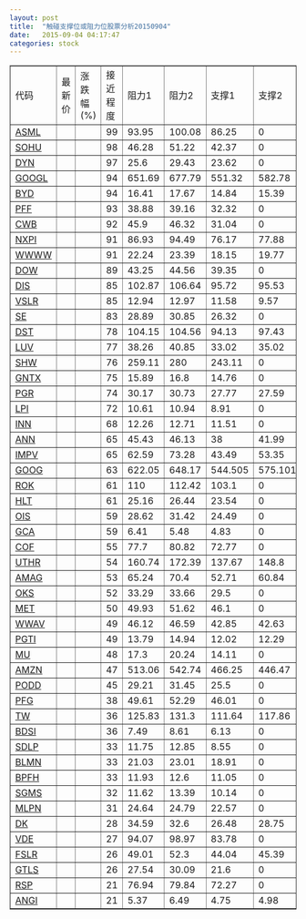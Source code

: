 ```yaml
---
layout: post
title:  "触碰支撑位或阻力位股票分析20150904"
date:   2015-09-04 04:17:47
categories: stock
---
```

<script type="text/javascript">
var stockList = []
stockList.push('gb_asml');
stockList.push('gb_sohu');
stockList.push('gb_dyn');
stockList.push('gb_googl');
stockList.push('gb_byd');
stockList.push('gb_pff');
stockList.push('gb_cwb');
stockList.push('gb_nxpi');
stockList.push('gb_wwww');
stockList.push('gb_dow');
stockList.push('gb_dis');
stockList.push('gb_vslr');
stockList.push('gb_se');
stockList.push('gb_dst');
stockList.push('gb_luv');
stockList.push('gb_shw');
stockList.push('gb_gntx');
stockList.push('gb_pgr');
stockList.push('gb_lpi');
stockList.push('gb_inn');
stockList.push('gb_ann');
stockList.push('gb_impv');
stockList.push('gb_goog');
stockList.push('gb_rok');
stockList.push('gb_hlt');
stockList.push('gb_ois');
stockList.push('gb_gca');
stockList.push('gb_cof');
stockList.push('gb_uthr');
stockList.push('gb_amag');
stockList.push('gb_oks');
stockList.push('gb_met');
stockList.push('gb_wwav');
stockList.push('gb_pgti');
stockList.push('gb_mu');
stockList.push('gb_amzn');
stockList.push('gb_podd');
stockList.push('gb_pfg');
stockList.push('gb_tw');
stockList.push('gb_bdsi');
stockList.push('gb_sdlp');
stockList.push('gb_blmn');
stockList.push('gb_bpfh');
stockList.push('gb_sgms');
stockList.push('gb_mlpn');
stockList.push('gb_dk');
stockList.push('gb_vde');
stockList.push('gb_fslr');
stockList.push('gb_gtls');
stockList.push('gb_rsp');
stockList.push('gb_angi');
</script>
<table border="1">
 <tr>
 <td>代码</td>
 <td>最新价</td>
 <td>涨跌幅(%)</td>
 <td>接近程度</td>
 <td>阻力1</td>
 <td>阻力2</td>
 <td>支撑1</td>
 <td>支撑2</td>
</tr>
  <tr id="asml" class="red">
  <td><a href="http://stock.finance.sina.com.cn/usstock/quotes/ASML.html" target="_blank">ASML</a></td><td></td><td></td><td>99</td><td>93.95</td><td>100.08</td><td>86.25</td><td>0</td></tr>
  <tr id="sohu" class="red">
  <td><a href="http://stock.finance.sina.com.cn/usstock/quotes/SOHU.html" target="_blank">SOHU</a></td><td></td><td></td><td>98</td><td>46.28</td><td>51.22</td><td>42.37</td><td>0</td></tr>
  <tr id="dyn" class="red">
  <td><a href="http://stock.finance.sina.com.cn/usstock/quotes/DYN.html" target="_blank">DYN</a></td><td></td><td></td><td>97</td><td>25.6</td><td>29.43</td><td>23.62</td><td>0</td></tr>
  <tr id="googl" class="red">
  <td><a href="http://stock.finance.sina.com.cn/usstock/quotes/GOOGL.html" target="_blank">GOOGL</a></td><td></td><td></td><td>94</td><td>651.69</td><td>677.79</td><td>551.32</td><td>582.78</td></tr>
  <tr id="byd" class="red">
  <td><a href="http://stock.finance.sina.com.cn/usstock/quotes/BYD.html" target="_blank">BYD</a></td><td></td><td></td><td>94</td><td>16.41</td><td>17.67</td><td>14.84</td><td>15.39</td></tr>
  <tr id="pff" class="red">
  <td><a href="http://stock.finance.sina.com.cn/usstock/quotes/PFF.html" target="_blank">PFF</a></td><td></td><td></td><td>93</td><td>38.88</td><td>39.16</td><td>32.32</td><td>0</td></tr>
  <tr id="cwb" class="red">
  <td><a href="http://stock.finance.sina.com.cn/usstock/quotes/CWB.html" target="_blank">CWB</a></td><td></td><td></td><td>92</td><td>45.9</td><td>46.32</td><td>31.04</td><td>0</td></tr>
  <tr id="nxpi" class="red">
  <td><a href="http://stock.finance.sina.com.cn/usstock/quotes/NXPI.html" target="_blank">NXPI</a></td><td></td><td></td><td>91</td><td>86.93</td><td>94.49</td><td>76.17</td><td>77.88</td></tr>
  <tr id="wwww" class="red">
  <td><a href="http://stock.finance.sina.com.cn/usstock/quotes/WWWW.html" target="_blank">WWWW</a></td><td></td><td></td><td>91</td><td>22.24</td><td>23.39</td><td>18.15</td><td>19.77</td></tr>
  <tr id="dow" class="red">
  <td><a href="http://stock.finance.sina.com.cn/usstock/quotes/DOW.html" target="_blank">DOW</a></td><td></td><td></td><td>89</td><td>43.25</td><td>44.56</td><td>39.35</td><td>0</td></tr>
  <tr id="dis" class="red">
  <td><a href="http://stock.finance.sina.com.cn/usstock/quotes/DIS.html" target="_blank">DIS</a></td><td></td><td></td><td>85</td><td>102.87</td><td>106.64</td><td>95.72</td><td>95.53</td></tr>
  <tr id="vslr" class="red">
  <td><a href="http://stock.finance.sina.com.cn/usstock/quotes/VSLR.html" target="_blank">VSLR</a></td><td></td><td></td><td>85</td><td>12.94</td><td>12.97</td><td>11.58</td><td>9.57</td></tr>
  <tr id="se" class="red">
  <td><a href="http://stock.finance.sina.com.cn/usstock/quotes/SE.html" target="_blank">SE</a></td><td></td><td></td><td>83</td><td>28.89</td><td>30.85</td><td>26.32</td><td>0</td></tr>
  <tr id="dst" class="red">
  <td><a href="http://stock.finance.sina.com.cn/usstock/quotes/DST.html" target="_blank">DST</a></td><td></td><td></td><td>78</td><td>104.15</td><td>104.56</td><td>94.13</td><td>97.43</td></tr>
  <tr id="luv" class="red">
  <td><a href="http://stock.finance.sina.com.cn/usstock/quotes/LUV.html" target="_blank">LUV</a></td><td></td><td></td><td>77</td><td>38.26</td><td>40.85</td><td>33.02</td><td>35.02</td></tr>
  <tr id="shw" class="red">
  <td><a href="http://stock.finance.sina.com.cn/usstock/quotes/SHW.html" target="_blank">SHW</a></td><td></td><td></td><td>76</td><td>259.11</td><td>280</td><td>243.11</td><td>0</td></tr>
  <tr id="gntx" class="red">
  <td><a href="http://stock.finance.sina.com.cn/usstock/quotes/GNTX.html" target="_blank">GNTX</a></td><td></td><td></td><td>75</td><td>15.89</td><td>16.8</td><td>14.76</td><td>0</td></tr>
  <tr id="pgr" class="red">
  <td><a href="http://stock.finance.sina.com.cn/usstock/quotes/PGR.html" target="_blank">PGR</a></td><td></td><td></td><td>74</td><td>30.17</td><td>30.73</td><td>27.77</td><td>27.59</td></tr>
  <tr id="lpi" class="red">
  <td><a href="http://stock.finance.sina.com.cn/usstock/quotes/LPI.html" target="_blank">LPI</a></td><td></td><td></td><td>72</td><td>10.61</td><td>10.94</td><td>8.91</td><td>0</td></tr>
  <tr id="inn" class="red">
  <td><a href="http://stock.finance.sina.com.cn/usstock/quotes/INN.html" target="_blank">INN</a></td><td></td><td></td><td>68</td><td>12.26</td><td>12.71</td><td>11.51</td><td>0</td></tr>
  <tr id="ann" class="red">
  <td><a href="http://stock.finance.sina.com.cn/usstock/quotes/ANN.html" target="_blank">ANN</a></td><td></td><td></td><td>65</td><td>45.43</td><td>46.13</td><td>38</td><td>41.99</td></tr>
  <tr id="impv" class="red">
  <td><a href="http://stock.finance.sina.com.cn/usstock/quotes/IMPV.html" target="_blank">IMPV</a></td><td></td><td></td><td>65</td><td>62.59</td><td>73.28</td><td>43.49</td><td>53.35</td></tr>
  <tr id="goog" class="red">
  <td><a href="http://stock.finance.sina.com.cn/usstock/quotes/GOOG.html" target="_blank">GOOG</a></td><td></td><td></td><td>63</td><td>622.05</td><td>648.17</td><td>544.505</td><td>575.101</td></tr>
  <tr id="rok" class="red">
  <td><a href="http://stock.finance.sina.com.cn/usstock/quotes/ROK.html" target="_blank">ROK</a></td><td></td><td></td><td>61</td><td>110</td><td>112.42</td><td>103.1</td><td>0</td></tr>
  <tr id="hlt" class="red">
  <td><a href="http://stock.finance.sina.com.cn/usstock/quotes/HLT.html" target="_blank">HLT</a></td><td></td><td></td><td>61</td><td>25.16</td><td>26.44</td><td>23.54</td><td>0</td></tr>
  <tr id="ois" class="red">
  <td><a href="http://stock.finance.sina.com.cn/usstock/quotes/OIS.html" target="_blank">OIS</a></td><td></td><td></td><td>59</td><td>28.62</td><td>31.42</td><td>24.49</td><td>0</td></tr>
  <tr id="gca" class="green">
  <td><a href="http://stock.finance.sina.com.cn/usstock/quotes/GCA.html" target="_blank">GCA</a></td><td></td><td></td><td>59</td><td>6.41</td><td>5.48</td><td>4.83</td><td>0</td></tr>
  <tr id="cof" class="red">
  <td><a href="http://stock.finance.sina.com.cn/usstock/quotes/COF.html" target="_blank">COF</a></td><td></td><td></td><td>55</td><td>77.7</td><td>80.82</td><td>72.77</td><td>0</td></tr>
  <tr id="uthr" class="red">
  <td><a href="http://stock.finance.sina.com.cn/usstock/quotes/UTHR.html" target="_blank">UTHR</a></td><td></td><td></td><td>54</td><td>160.74</td><td>172.39</td><td>137.67</td><td>148.8</td></tr>
  <tr id="amag" class="green">
  <td><a href="http://stock.finance.sina.com.cn/usstock/quotes/AMAG.html" target="_blank">AMAG</a></td><td></td><td></td><td>53</td><td>65.24</td><td>70.4</td><td>52.71</td><td>60.84</td></tr>
  <tr id="oks" class="red">
  <td><a href="http://stock.finance.sina.com.cn/usstock/quotes/OKS.html" target="_blank">OKS</a></td><td></td><td></td><td>52</td><td>33.29</td><td>33.66</td><td>29.5</td><td>0</td></tr>
  <tr id="met" class="red">
  <td><a href="http://stock.finance.sina.com.cn/usstock/quotes/MET.html" target="_blank">MET</a></td><td></td><td></td><td>50</td><td>49.93</td><td>51.62</td><td>46.1</td><td>0</td></tr>
  <tr id="wwav" class="red">
  <td><a href="http://stock.finance.sina.com.cn/usstock/quotes/WWAV.html" target="_blank">WWAV</a></td><td></td><td></td><td>49</td><td>46.12</td><td>46.59</td><td>42.85</td><td>42.63</td></tr>
  <tr id="pgti" class="red">
  <td><a href="http://stock.finance.sina.com.cn/usstock/quotes/PGTI.html" target="_blank">PGTI</a></td><td></td><td></td><td>49</td><td>13.79</td><td>14.94</td><td>12.02</td><td>12.29</td></tr>
  <tr id="mu" class="red">
  <td><a href="http://stock.finance.sina.com.cn/usstock/quotes/MU.html" target="_blank">MU</a></td><td></td><td></td><td>48</td><td>17.3</td><td>20.24</td><td>14.11</td><td>0</td></tr>
  <tr id="amzn" class="red">
  <td><a href="http://stock.finance.sina.com.cn/usstock/quotes/AMZN.html" target="_blank">AMZN</a></td><td></td><td></td><td>47</td><td>513.06</td><td>542.74</td><td>466.25</td><td>446.47</td></tr>
  <tr id="podd" class="red">
  <td><a href="http://stock.finance.sina.com.cn/usstock/quotes/PODD.html" target="_blank">PODD</a></td><td></td><td></td><td>45</td><td>29.21</td><td>31.45</td><td>25.5</td><td>0</td></tr>
  <tr id="pfg" class="red">
  <td><a href="http://stock.finance.sina.com.cn/usstock/quotes/PFG.html" target="_blank">PFG</a></td><td></td><td></td><td>38</td><td>49.61</td><td>52.29</td><td>46.01</td><td>0</td></tr>
  <tr id="tw" class="green">
  <td><a href="http://stock.finance.sina.com.cn/usstock/quotes/TW.html" target="_blank">TW</a></td><td></td><td></td><td>36</td><td>125.83</td><td>131.3</td><td>111.64</td><td>117.86</td></tr>
  <tr id="bdsi" class="green">
  <td><a href="http://stock.finance.sina.com.cn/usstock/quotes/BDSI.html" target="_blank">BDSI</a></td><td></td><td></td><td>36</td><td>7.49</td><td>8.61</td><td>6.13</td><td>0</td></tr>
  <tr id="sdlp" class="red">
  <td><a href="http://stock.finance.sina.com.cn/usstock/quotes/SDLP.html" target="_blank">SDLP</a></td><td></td><td></td><td>33</td><td>11.75</td><td>12.85</td><td>8.55</td><td>0</td></tr>
  <tr id="blmn" class="red">
  <td><a href="http://stock.finance.sina.com.cn/usstock/quotes/BLMN.html" target="_blank">BLMN</a></td><td></td><td></td><td>33</td><td>21.03</td><td>23.01</td><td>18.91</td><td>0</td></tr>
  <tr id="bpfh" class="red">
  <td><a href="http://stock.finance.sina.com.cn/usstock/quotes/BPFH.html" target="_blank">BPFH</a></td><td></td><td></td><td>33</td><td>11.93</td><td>12.6</td><td>11.05</td><td>0</td></tr>
  <tr id="sgms" class="red">
  <td><a href="http://stock.finance.sina.com.cn/usstock/quotes/SGMS.html" target="_blank">SGMS</a></td><td></td><td></td><td>32</td><td>11.62</td><td>13.39</td><td>10.14</td><td>0</td></tr>
  <tr id="mlpn" class="red">
  <td><a href="http://stock.finance.sina.com.cn/usstock/quotes/MLPN.html" target="_blank">MLPN</a></td><td></td><td></td><td>31</td><td>24.64</td><td>24.79</td><td>22.57</td><td>0</td></tr>
  <tr id="dk" class="green">
  <td><a href="http://stock.finance.sina.com.cn/usstock/quotes/DK.html" target="_blank">DK</a></td><td></td><td></td><td>28</td><td>34.59</td><td>32.6</td><td>26.48</td><td>28.75</td></tr>
  <tr id="vde" class="red">
  <td><a href="http://stock.finance.sina.com.cn/usstock/quotes/VDE.html" target="_blank">VDE</a></td><td></td><td></td><td>27</td><td>94.07</td><td>98.97</td><td>83.78</td><td>0</td></tr>
  <tr id="fslr" class="red">
  <td><a href="http://stock.finance.sina.com.cn/usstock/quotes/FSLR.html" target="_blank">FSLR</a></td><td></td><td></td><td>26</td><td>49.01</td><td>52.3</td><td>44.04</td><td>45.39</td></tr>
  <tr id="gtls" class="green">
  <td><a href="http://stock.finance.sina.com.cn/usstock/quotes/GTLS.html" target="_blank">GTLS</a></td><td></td><td></td><td>26</td><td>27.54</td><td>30.09</td><td>21.6</td><td>0</td></tr>
  <tr id="rsp" class="red">
  <td><a href="http://stock.finance.sina.com.cn/usstock/quotes/RSP.html" target="_blank">RSP</a></td><td></td><td></td><td>21</td><td>76.94</td><td>79.84</td><td>72.27</td><td>0</td></tr>
  <tr id="angi" class="green">
  <td><a href="http://stock.finance.sina.com.cn/usstock/quotes/ANGI.html" target="_blank">ANGI</a></td><td></td><td></td><td>21</td><td>5.37</td><td>6.49</td><td>4.75</td><td>4.98</td></tr>
</table>
